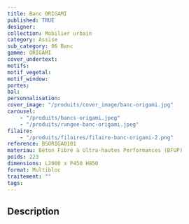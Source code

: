 ```yaml
---
title: Banc ORIGAMI
published: TRUE
designer:
collection: Mobilier urbain
category: Assise
sub_category: 06 Banc
gamme: ORIGAMI
cover_undertext:
motifs:
motif_vegetal:
motif_window:
portes:
bal:
personnalisation:
cover_image: "/produits/cover_image/banc-origami.jpg"
carousel:
    - "/produits/bancs-origami.jpeg"
    - "/produits/rangee-banc-origami.jpeg"
filaire:
    - "/produits/filaires/filaire-banc-origami-2.png"
reference: BSORIGA0101
materiau: Béton Fibré à Ultra-hautes Performances (BFUP)
poids: 223
dimensions: L2000 x P450 H850
format: Multibloc
traitement: ""
tags:
---
```


## Description
